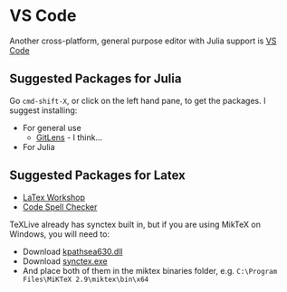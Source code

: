 # VS Code
Another cross-platform, general purpose editor with Julia support is [VS Code](https://github.com/Microsoft/vscode)

## Suggested Packages for Julia
Go `cmd-shift-X`, or click on the left hand pane, to get the packages.  I suggest installing:
- For general use
	- [GitLens](https://marketplace.visualstudio.com/items?itemName=eamodio.gitlens) - I think...
- For Julia
	

## Suggested Packages for Latex
- [LaTex Workshop](https://marketplace.visualstudio.com/items?itemName=James-Yu.latex-workshop)
- [Code Spell Checker](https://marketplace.visualstudio.com/items?itemName=streetsidesoftware.code-spell-checker)

TeXLive already has synctex built in, but if you are using MikTeX on Windows, you will need to:

- Download [kpathsea630.dll](https://www.tug.org/svn/texlive/trunk/Master/bin/win32/kpathsea630.dll?revision=46993&view=co)
- Download [synctex.exe](https://www.tug.org/svn/texlive/trunk/Master/bin/win32/synctex.exe?revision=46993&view=co)
- And place both of them in the miktex binaries folder, e.g. `C:\Program Files\MiKTeX 2.9\miktex\bin\x64`
